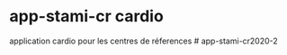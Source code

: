# app-stami-cr cardio
application cardio pour les centres de réferences
#   a p p - s t a m i - c r 2 0 2 0 - 2  
 